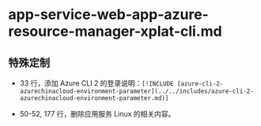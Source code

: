 # app-service-web-app-azure-resource-manager-xplat-cli.md

## 特殊定制

* 33 行，添加 Azure CLI 2 的登录说明：`[!INCLUDE [azure-cli-2-azurechinacloud-environment-parameter](../../includes/azure-cli-2-azurechinacloud-environment-parameter.md)]`

* 50-52, 177 行，删除应用服务 Linux 的相关内容。